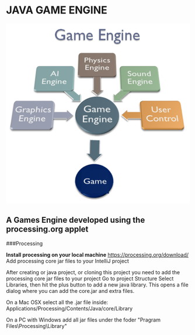 # JAVA GAME ENGINE
![GitHub Logo](/images/game-engine.png)

## A Games Engine developed using the processing.org applet

###Processing

**Install processing on your local machine**
https://processing.org/download/
Add processing core jar files to your IntelliJ project

After creating or java project, or cloning this project you need to add the processing core jar files to your project Go to project Structure Select Libraries, then hit the plus button to add a new java library. This opens a file dialog where you can add the core.jar and extra files.

On a Mac OSX select all the .jar file inside: Applications/Processing/Contents/Java/core/Library

On a PC with Windows add all jar files under the foder "Pragram Files\Processing\Library"